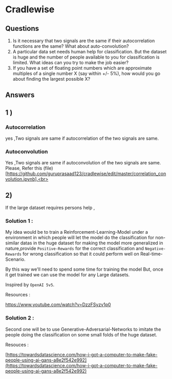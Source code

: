 # Cradlewise

## Questions

1) Is it necessary that two signals are the same if their autocorrelation functions are the
same? What about auto-convolution?
2) A particular data set needs human help for classification. But the dataset is huge and
the number of people available to you for classification is limited. What ideas can you try
to make the job easier?
3) If you have a set of floating point numbers which are approximate multiples of a
single number X (say within +/- 5%), how would you go about finding the largest
possible X?

## Answers

## 1 )

### Autocorrelation
yes ,Two signals are same if autocorrelation of the two signals are same.
### Autoconvolution
Yes ,Two signals are same if autoconvolution of the two signals are same.
Please, Refer this (file)[https://github.com/guruprasaad123/cradlewise/edit/master/correlation_convolution.ipynb].<br>


## 2)

If the large dataset requires persons help ,

### Solution 1 :

My idea would be to train a Reinforcement-Learning-Model under a environment in which people will let the model do the classification for non-similar datas in the huge dataset for making the model more generalized in nature,provide `Positive-Rewards` for the correct classification and `Negative-Rewards` for wrong classification so that it could perform well on Real-time-Scenario.

By this way we'll need to spend some time for training the model But, once it get trained we can use the model for any Large datasets.

Inspired by `OpenAI 5v5`.

Resources :

https://www.youtube.com/watch?v=DzzFSyzv1p0

### Solution 2 :

Second one will be to use Generative-Adversarial-Networks to imitate the people doing the classification on some small folds of the huge dataset.

Resouces :

[https://towardsdatascience.com/how-i-got-a-computer-to-make-fake-people-using-ai-gans-a8e2f542e992](https://towardsdatascience.com/how-i-got-a-computer-to-make-fake-people-using-ai-gans-a8e2f542e992)


